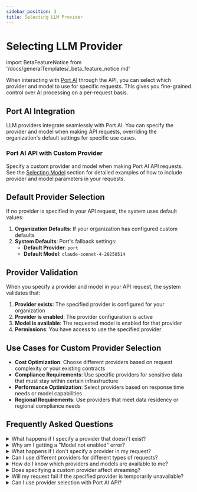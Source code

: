 ```yaml
---
sidebar_position: 3
title: Selecting LLM Provider
---
```


# Selecting LLM Provider

import BetaFeatureNotice from '/docs/generalTemplates/_beta_feature_notice.md'

<BetaFeatureNotice id="ai-form" />

When interacting with [Port AI](/ai-interfaces/port-ai/api-interaction) through the API, you can select which provider and model to use for specific requests. This gives you fine-grained control over AI processing on a per-request basis.

## Port AI Integration

LLM providers integrate seamlessly with Port AI. You can specify the provider and model when making API requests, overriding the organization's default settings for specific use cases.

### Port AI API with Custom Provider

Specify a custom provider and model when making Port AI API requests. See the [Selecting Model](/ai-interfaces/port-ai/api-interaction#selecting-model) section for detailed examples of how to include provider and model parameters in your requests.

## Default Provider Selection

If no provider is specified in your API request, the system uses default values:

1. **Organization Defaults**: If your organization has configured custom defaults
2. **System Defaults**: Port's fallback settings:
   - **Default Provider**: `port`
   - **Default Model**: `claude-sonnet-4-20250514`

## Provider Validation

When you specify a provider and model in your API request, the system validates that:

1. **Provider exists**: The specified provider is configured for your organization
2. **Provider is enabled**: The provider configuration is active
3. **Model is available**: The requested model is enabled for that provider
4. **Permissions**: You have access to use the specified provider

## Use Cases for Custom Provider Selection

- **Cost Optimization**: Choose different providers based on request complexity or your existing contracts
- **Compliance Requirements**: Use specific providers for sensitive data that must stay within certain infrastructure
- **Performance Optimization**: Select providers based on response time needs or model capabilities
- **Regional Requirements**: Use providers that meet data residency or regional compliance needs

## Frequently Asked Questions

<details>
<summary>What happens if I specify a provider that doesn't exist?</summary>

If you specify a provider that isn't configured for your organization, you'll receive an error:

```json
{
  "ok": false,
  "error": {
    "name": "LLMProviderNotFoundError",
    "message": "LLM provider 'openai' not found for organization"
  }
}
```

**Solution**: Make sure the provider is properly configured in your organization settings, or contact your admin.

</details>

<details>
<summary>Why am I getting a "Model not enabled" error?</summary>

This error occurs when the model isn't available for the specified provider:

```json
{
  "ok": false,
  "error": {
    "name": "LLMProviderModelNotEnabledError",
    "message": "Model 'gpt-5' is not enabled for provider 'anthropic'"
  }
}
```

**Solution**: Check which models are available for your provider, or contact your admin to enable the model.

</details>

<details>
<summary>What happens if I don't specify a provider in my request?</summary>

The system will automatically use your organization's default provider and model. If no organization defaults are set, it falls back to Port's system defaults (`port` provider with `claude-sonnet-4-20250514` model).

</details>

<details>
<summary>Can I use different providers for different types of requests?</summary>

Yes! You can specify different providers and models for each API request. This allows you to optimize for cost, performance, compliance, or other requirements on a per-request basis.

</details>

<details>
<summary>How do I know which providers and models are available to me?</summary>

Use the [Get configured LLM providers](/api-reference/get-configured-llm-providers) API to see all configured providers for your organization, or check with your organization administrator about available options.

</details>

<details>
<summary>Does specifying a custom provider affect streaming?</summary>

No, all responses are streamed by default regardless of which provider you specify. You can use any configured provider with streaming enabled.

</details>

<details>
<summary>Will my request fail if the specified provider is temporarily unavailable?</summary>

If a provider connection fails, the system will return an error with details about the issue. The system does not automatically fall back to other providers to ensure predictable behavior.

</details>

<details>
<summary>Can I use provider selection with Port AI API?</summary>

Yes! You can specify custom providers and models when making Port AI API requests. This allows you to choose the best model for specific tasks. Learn more about [Port AI API interactions](/ai-interfaces/port-ai/api-interaction).

</details>
